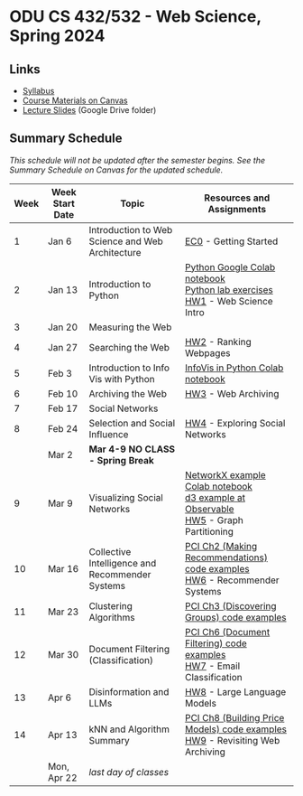 # ODU CS 432/532 - Web Science, Spring 2024

## Links

* [Syllabus](syllabus.md)
* [Course Materials on Canvas](https://canvas.odu.edu/courses/152966/modules)
* [Lecture Slides](https://drive.google.com/drive/u/1/folders/15aiAezMGhnHdVwOO6qDqVyDn1JxHPd5o) (Google  Drive folder)

## Summary Schedule

*This schedule will not be updated after the semester begins. See the Summary Schedule on Canvas for the updated schedule.*

|Week |Week Start Date|Topic|Resources and Assignments|
|---|---|---|---|
|1|Jan 6|Introduction to Web Science and Web Architecture|[EC0](getting-started/README.md) - Getting Started
|2|Jan 13|Introduction to Python|[Python Google Colab notebook](https://github.com/odu-cs432-websci/public/blob/main/432_Python.ipynb)<br/>[Python lab exercises](https://github.com/odu-cs432-websci/public/blob/main/432_Python_lab.ipynb)<br/>[HW1](HW1-intro.md) - Web Science Intro
|3|Jan 20|Measuring the Web |
|4|Jan 27|Searching the Web|[HW2](HW2-search.md) - Ranking Webpages|
|5|Feb 3|Introduction to Info Vis with Python|[InfoVis in Python Colab notebook](https://github.com/odu-cs432-websci/public/blob/main/432_InfoVis_Python.ipynb)|
|6|Feb 10|Archiving the Web|[HW3](HW3-archive.md) - Web Archiving|
|7|Feb 17|Social Networks|
|8|Feb 24|Selection and Social Influence|[HW4](HW4-archive-p2.md) - Exploring Social Networks|
| |Mar 2|**Mar 4-9 NO CLASS - Spring Break**
|9|Mar 9|Visualizing Social Networks|[NetworkX example Colab notebook](https://github.com/odu-cs432-websci/public/blob/main/432_NetworkX_example.ipynb)<br/>[d3 example at Observable](https://observablehq.com/d/8d10ff62d3c3b984)<br/>[HW5](HW5-graph.md) - Graph Partitioning|
|10|Mar 16|Collective Intelligence and Recommender Systems|[PCI Ch2 (Making Recommendations) code examples](https://github.com/odu-cs432-websci/public/blob/main/432_PCI_Ch02.ipynb)<br/>[HW6](HW6-recommend.md) - Recommender Systems|
|11|Mar 23|Clustering Algorithms|[PCI Ch3 (Discovering Groups) code examples](https://github.com/odu-cs432-websci/public/blob/main/432_PCI_Ch03.ipynb)|
|12|Mar 30|Document Filtering (Classification)|[PCI Ch6 (Document Filtering) code examples](https://github.com/odu-cs432-websci/public/blob/main/432_PCI_Ch06.ipynb)<br/>[HW7](HW7-classify.md) - Email Classification|
|13|Apr 6|Disinformation and LLMs|[HW8](HW8-LLM.md) - Large Language Models|
|14|Apr 13|kNN and Algorithm Summary|[PCI Ch8 (Building Price Models) code examples](https://github.com/odu-cs432-websci/public/blob/main/432_PCI_Ch08.ipynb)<br/>[HW9](HW9-archive-p3.md) - Revisiting Web Archiving|
|| Mon, Apr 22|*last day of classes*
